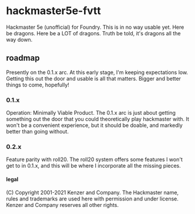 # hackmaster5e-fvtt

Hackmaster 5e (unofficial) for Foundry. This is in no way usable yet. Here be dragons. Here be a LOT of dragons. Truth be told, it's dragons all the way down.

## roadmap
Presently on the 0.1.x arc. At this early stage, I'm keeping expectations low. Getting this out the door and usable is all that matters. Bigger and better things to come, hopefully!
### 0.1.x
Operation: Minimally Viable Product.
The 0.1.x arc is just about getting something out the door that you could theoretically play hackmaster with. It won't be a convenient experience, but it should be doable, and markedly better than going without.

### 0.2.x
Feature parity with roll20.
The roll20 system offers some features I won't get to in 0.1.x, and this will be where I incorporate all the missing pieces.

#### legal
(C) Copyright 2001-2021 Kenzer and Company.  The Hackmaster name, rules and trademarks are used here with permission and under license.  Kenzer and Company reserves all other rights.
